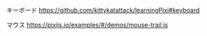 キーボード
https://github.com/kittykatattack/learningPixi#keyboard

マウス
https://pixijs.io/examples/#/demos/mouse-trail.js
